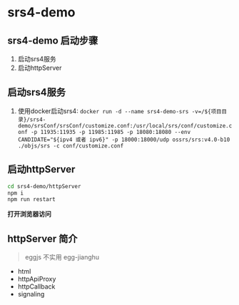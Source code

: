 # srs4-demo

## srs4-demo 启动步骤

1. 启动srs4服务
1. 启动httpServer

## 启动srs4服务

1. 使用docker启动srs4: `docker run -d --name srs4-demo-srs -v=/${项目目录}/srs4-demo/srsConf/srsConf/customize.conf:/usr/local/srs/conf/customize.conf -p 11935:11935 -p 11985:11985 -p 18080:18080 --env CANDIDATE="${ipv4 或者 ipv6}" -p 18000:18000/udp ossrs/srs:v4.0-b10 ./objs/srs -c conf/customize.conf`

## 启动httpServer

```bash
cd srs4-demo/httpServer
npm i
npm run restart
```
**打开浏览器访问**

## httpServer 简介

> eggjs 不实用 egg-jianghu
- html            
- httpApiProxy    
- httpCallback    
- signaling
